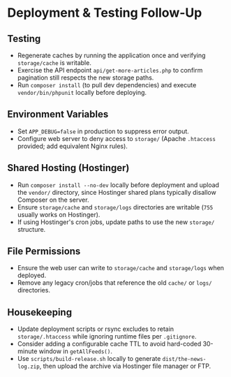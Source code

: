 # Deployment & Testing Follow-Up

## Testing
- Regenerate caches by running the application once and verifying `storage/cache` is writable.
- Exercise the API endpoint `api/get-more-articles.php` to confirm pagination still respects the new storage paths.
- Run `composer install` (to pull dev dependencies) and execute `vendor/bin/phpunit` locally before deploying.

## Environment Variables
- Set `APP_DEBUG=false` in production to suppress error output.
- Configure web server to deny access to `storage/` (Apache `.htaccess` provided; add equivalent Nginx rules).

## Shared Hosting (Hostinger)
- Run `composer install --no-dev` locally before deployment and upload the `vendor/` directory, since Hostinger shared plans typically disallow Composer on the server.
- Ensure `storage/cache` and `storage/logs` directories are writable (`755` usually works on Hostinger).
- If using Hostinger's cron jobs, update paths to use the new `storage/` structure.

## File Permissions
- Ensure the web user can write to `storage/cache` and `storage/logs` when deployed.
- Remove any legacy cron/jobs that reference the old `cache/` or `logs/` directories.

## Housekeeping
- Update deployment scripts or rsync excludes to retain `storage/.htaccess` while ignoring runtime files per `.gitignore`.
- Consider adding a configurable cache TTL to avoid hard-coded 30-minute window in `getAllFeeds()`.
- Use `scripts/build-release.sh` locally to generate `dist/the-news-log.zip`, then upload the archive via Hostinger file manager or FTP.
